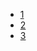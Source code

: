 - [1](https://github.com/gaoxinge/docker/tree/master/distributed%20compute/flink/1)
- [2](https://github.com/gaoxinge/docker/tree/master/distributed%20compute/flink/2)
- [3](https://github.com/gaoxinge/docker/tree/master/distributed%20compute/flink/3)